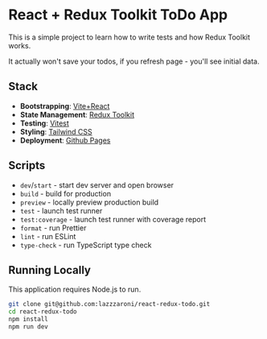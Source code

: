 # React + Redux Toolkit ToDo App

This is a simple project to learn how to write tests and how Redux Toolkit works.

It actually won't save your todos, if you refresh page - you'll see initial data.

## Stack

- **Bootstrapping**: [Vite+React](https://vitejs.dev/)
- **State Management**: [Redux Toolkit](https://redux-toolkit.js.org/)
- **Testing**: [Vitest](https://vitest.dev/)
- **Styling**: [Tailwind CSS](https://tailwindcss.com/)
- **Deployment**: [Github Pages](https://lazzzaroni.github.io/react-redux-todo/)

## Scripts

- `dev`/`start` - start dev server and open browser
- `build` - build for production
- `preview` - locally preview production build
- `test` - launch test runner
- `test:coverage` - launch test runner with coverage report
- `format` - run Prettier
- `lint` - run ESLint
- `type-check` - run TypeScript type check

## Running Locally

This application requires Node.js to run.

```bash
git clone git@github.com:lazzzaroni/react-redux-todo.git
cd react-redux-todo
npm install
npm run dev
```
